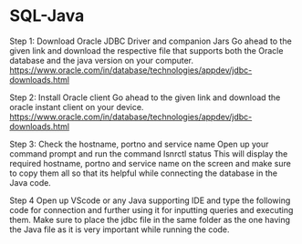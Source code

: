 # SQL-Java
Step 1:
Download Oracle JDBC Driver and companion Jars
Go ahead to the given link and download the respective file that supports both the Oracle database and the java version on your computer.
https://www.oracle.com/in/database/technologies/appdev/jdbc-downloads.html


Step 2:
Install Oracle client
Go ahead to the given link and download the oracle instant client on your device.
https://www.oracle.com/in/database/technologies/appdev/jdbc-downloads.html

Step 3:
Check the hostname, portno and service name
Open up your command prompt and run the command
          lsnrctl status
This will display the required hostname, portno and service name on the screen and make sure to copy them all so that its helpful while connecting the database in the Java code.

Step 4
Open up VScode or any Java supporting IDE and type the following code for connection and further using it for inputting queries and executing them. Make sure to place the jdbc file in the same folder as the one having the Java file as it is very important while running the code.
